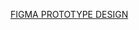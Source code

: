 [FIGMA PROTOTYPE DESIGN](https://www.figma.com/proto/ofdSgONuCnHcuNV0y09rUy/prototype?page-id=0%3A1&node-id=177-1116&viewport=562%2C569%2C0.83&t=2k6RN4oDHV0eJioA-1&scaling=scale-down&starting-point-node-id=1%3A2)
  
